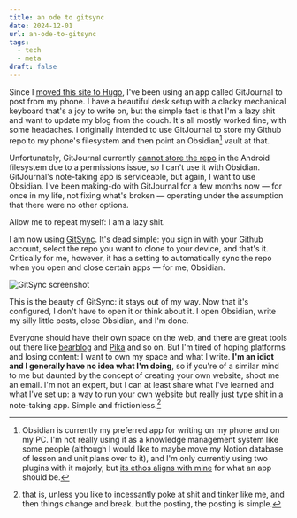 ```yaml
---
title: an ode to gitsync
date: 2024-12-01
url: an-ode-to-gitsync
tags:
  - tech
  - meta
draft: false
---
```

Since I [moved this site to Hugo](https://cassie.ink/what%27s-this-%28and-how-it-works%29/), I've been using an app called GitJournal to post from my phone. I have a beautiful desk setup with a clacky mechanical keyboard that's a joy to write on, but the simple fact is that I'm a lazy shit and want to update my blog from the couch. It's all mostly worked fine, with some headaches. I originally intended to use GitJournal to store my Github repo to my phone's filesystem and then point an Obsidian[^1] vault at that.

Unfortunately, GitJournal currently [cannot store the repo](https://github.com/GitJournal/GitJournal/issues/925) in the Android filesystem due to a permissions issue, so I can't use it with Obsidian. GitJournal's note-taking app is serviceable, but again, I want to use Obsidian. I've been making-do with GitJournal for a few months now — for once in my life, not fixing what's broken — operating under the assumption that there were no other options.

Allow me to repeat myself: I am a lazy shit.

I am now using [GitSync](https://github.com/ViscousPot/GitSync). It's dead simple: you sign in with your Github account, select the repo you want to clone to your device, and that's it. Critically for me, however, it has a setting to automatically sync the repo when you open and close certain apps — for me, Obsidian.

![GitSync screenshot](/img/2024/gitsync.png)

This is the beauty of GitSync: it stays out of my way. Now that it's configured, I don't have to open it or think about it. I open Obsidian, write my silly little posts, close Obsidian, and I'm done.

Everyone should have their own space on the web, and there are great tools out there like [bearblog](https://bearblog.dev) and [Pika](https://pika.page/) and so on. But I'm tired of hoping platforms and losing content: I want to own my space and what I write. **I'm an idiot and I generally have no idea what I'm doing**, so if you're of a similar mind to me but daunted by the concept of creating your own website, shoot me an email. I'm not an expert, but I can at least share what I've learned and what I've set up: a way to run your own website but really just type shit in a note-taking app.  Simple and frictionless.[^2]
[^1]: Obsidian is currently my preferred app for writing on my phone and on my PC. I'm not really using it as a knowledge management system like some people (although I would like to maybe move my Notion database of lesson and unit plans over to it), and I'm only currently using two plugins with it majorly, but [its ethos aligns with mine](https://obsidian.md/about) for what an app should be.
[^2]: that is, unless you like to incessantly poke at shit and tinker like me, and then things change and break. but the posting, the posting is simple. 
